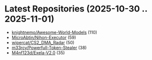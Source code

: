 # Latest Repositories (2025-10-30 .. 2025-11-01)

- [knightnemo/Awesome-World-Models](https://github.com/knightnemo/Awesome-World-Models) (110)
- [MicroAbtin/Nihon-Executor](https://github.com/MicroAbtin/Nihon-Executor) (59)
- [wipercat/CS2_DMA_Radar](https://github.com/wipercat/CS2_DMA_Radar) (50)
- [m33rcy/Powerfull-Token-Stealer](https://github.com/m33rcy/Powerfull-Token-Stealer) (38)
- [M4nf123d/Exela-V2.0](https://github.com/M4nf123d/Exela-V2.0) (35)
